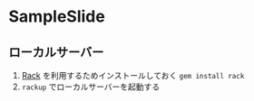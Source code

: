# SampleSlide

## ローカルサーバー

1. [Rack](http://rack.github.io/) を利用するためインストールしておく `gem install rack`
1. `rackup` でローカルサーバーを起動する